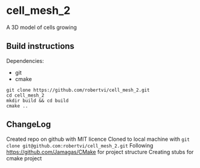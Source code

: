 # cell_mesh_2
A 3D model of cells growing

## Build instructions
Dependencies:
- git
- cmake

```
git clone https://github.com/robertvi/cell_mesh_2.git
cd cell_mesh_2
mkdir build && cd build
cmake ..
```

## ChangeLog
Created repo on github with MIT licence
Cloned to local machine with `git clone git@github.com:robertvi/cell_mesh_2.git`
Following https://github.com/Jamagas/CMake for project structure
Creating stubs for cmake project

